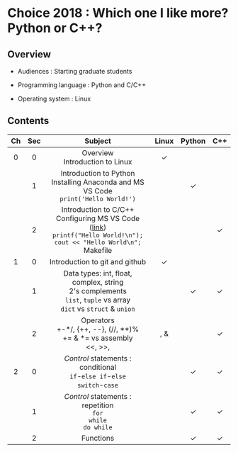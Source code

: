 # Choice 2018 : Which one I like more? Python or C++?

## Overview

* Audiences : Starting graduate students

* Programming language : Python and C/C++

* Operating system : Linux


## Contents

| Ch  | Sec | Subject                           | Linux | Python | C++ |
|:---:|:---:|:---------------------------------:|:-----:|:------:|:---:|
|  0  |  0  | Overview<br>Introduction to Linux |   ✓   |        |     |
|     |  1  | Introduction to Python<br>Installing Anaconda and MS VS Code<br>`print('Hello World!')` |       |   ✓    |     |
|     |  2  | Introduction to C/C++<br>Configuring MS VS Code ([link](https://code.visualstudio.com/docs/languages/cpp))<br>`printf("Hello World!\n");`<br>`cout << "Hello World\n";`<br>Makefile |       |        |  ✓  |
|  1  |  0  | Introduction to git and github |   ✓   |        |     |
|     |  1  | Data types: int, float, complex, string<br>2's complements<br>`list`, `tuple` vs array<br>`dict` vs `struct` & `union` |       |   ✓    |  ✓  |
|     |  2  | Operators<br>+-*/, {++, --}, (//, **)%<br>+= & *= vs assembly<br><<, >>, |, & |       |   ✓    |  ✓  |
|  2  |  0  | *Control* statements : conditional<br>`if`-`else if`-`else`<br>`switch`-`case` |       |   ✓    |  ✓  |
|     |  1  | *Control* statements : repetition<br>`for`<br>`while`<br>`do while` |       |   ✓    |  ✓  |
|     |  2  | Functions |       |   ✓    |  ✓  |
